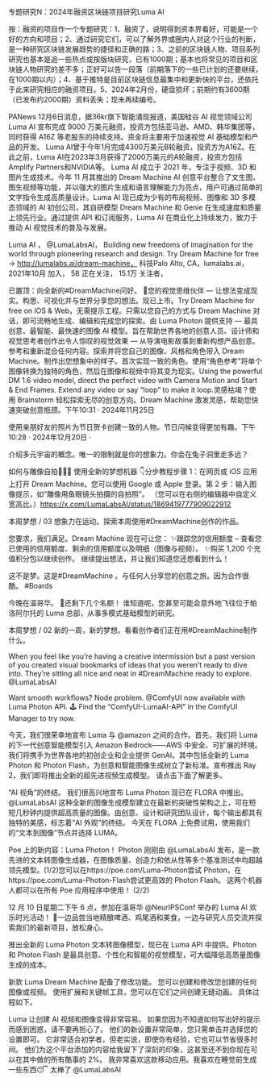 专题研究N：2024年融资区块链项目研究Luma AI

按：融资的项目作一个专题研究：1、融资了，说明得到资本界看好，可能是一个好的方向和项目；2、通过研究它们，可以了解外界或圈内人对这个行业的判断，是一种研究区块链发展趋势的捷径和正确的路；3、之前的区块链人物、项目系列研究也基本是追一些热点或按版块研究，已有1000期；基本也将常见的项目和区块链人物研究的差不多；正好可以告一段落（前期落下的一些已计划的还要继续，在1000期以内）；4、基于推特是目前区块链信息最集中和更新快的平台，还依托于此来研究相应的融资项目。5、2024年2月份，硬盘损坏；前期约有3600期（已发布约2000期）资料丢失；现未再续编号。

PANews 12月6日消息，据36kr旗下智能涌现报道，美国硅谷 AI 视觉领域公司 Luma AI 宣布完成 9000 万美元融资，投资方包括亚马逊、AMD、韩华集团等，同时获得 A16Z 等老股东的持续支持。资金将主要用于加速视觉 AI 基础模型和产品的开发。
Luma AI曾于今年1月完成4300万美元B轮融资，投资方为A16Z。在此之前，Luma AI在2023年3月获得了2000万美元的A轮融资，投资方包括Amplify Partners和NVIDIA等。
Luma AI 成立于 2021 年，专注于视频、3D 和图片生成技术。今年 11 月其推出的 Dream Machine AI 创意平台整合了文生图、图生视频等功能，并以强大的图片生成和语言理解能力为亮点，用户可通过简单的文字指令生成高质量设计。Luma AI 现已成为少有的布局视频、图像和 3D 多模态领域的 AI 初创公司，其自研模型 Dream Machine 和 Genie 在生成速度和质量上领先行业。通过提供 API 和订阅服务，Luma AI 在商业化上持续发力，致力于推动 AI 视觉技术的普及与发展。

Luma AI
，
@LumaLabsAI，
Building new freedoms of imagination for the world through pioneering research and design. Try Dream Machine for free → http://lumalabs.ai/dream-machine，
科技Palo Alto, CA，lumalabs.ai，2021年10月 加入，
58 正在关注，
15.1万 关注者，


已置顶：向全新的#DreamMachine问好。 🚀您的视觉思维伙伴 — 让想法变成现实。构思、可视化并与世界分享您的想法。现已上市。Try Dream Machine for free on iOS & Web，无需提示工程。只需以您自己的方式与 Dream Machine 对话，即可流畅地生成、编辑和完成您的探索。由 Luma Photon 提供支持 — 最具创意、最智能、最快速的图像 AI 模型。旨在帮助世界各地的创意人员、设计师和视觉思考者创作出令人惊叹的视觉效果 — 从导演电影故事到重新构想产品创意。参考和重新混合任何内容。探索并将您自己的图像、风格和角色带入 Dream Machine。制作出您想象中的样子。首次实现一致的角色。使用“角色参考”将单个图像转换为独特的角色，然后在图像和视频中将其变为现实。Using the powerful DM 1.6 video model, direct the perfect video with Camera Motion and Start & End Frames. Extend any video or say “loop” to make it loop.灵感枯竭？使用 Brainstorm 轻松探索无尽的创意方向。Dream Machine 激发灵感，帮助您快速突破创意瓶颈。下午10:31 · 2024年11月25日

使用亲朋好友的照片为节日贺卡创建一致的人物。节日问候变得更加有趣。下午10:28 · 2024年12月20日
·

介绍多元宇宙的概念。唯一的限制就是你的想象力。你会在兔子洞里走多远？ 

如何与雕像自拍🤳✨🗿
使用全新的梦想机器
👇分步教程步骤 1：在网页或 iOS 应用上打开 Dream Machine。您可以使用 Google 或 Apple 登录。第 2 步：输入图像提示，如“雕像用鱼眼镜头拍摄的自拍照”。 （您可以在右侧的编辑器中自定义宽高比。）https://x.com/LumaLabsAI/status/1869419777909022912

本周梦想 / 03
想象力在运动。探索本周使用#DreamMachine创作的作品。

您要求，我们满足。Dream Machine 现在可让您：
✨跟踪您的信用额度 – 查看您已使用的信用额度、剩余的信用额度以及明细（图像与视频）。
✨购买 1,200 个充值积分包以继续创作。
继续提出想法，并让我们知道您还想看到什么！

这不是梦。这是#DreamMachine 。与任何人分享您的创意之旅。因为合作很酷。 #Boards

今晚在温哥华。 🥂还剩下几个名额！
谁知道呢，您甚至可能会意外地飞往位于帕洛阿尔托的 Luma 总部，从事多模式基础模型的研究。 

本周梦想 / 02
新的一周，新的梦想。看看创作者们正在用#DreamMachine制作什么。

When you feel like you’re having a creative intermission but a past version of you created visual bookmarks of ideas that you weren’t ready to dive into.
They’re sitting all nice and neat in #DreamMachine ready to explore.
@LumaLabsAI

Want smooth workflows? Node problem. 
@ComfyUI
 now available with Luma Photon API. 🕹️ Find the “ComfyUI-LumaAI-API” in the ComfyUI Manager to try now.

今天，我们很荣幸地宣布 Luma 与
@amazon
之间的合作。首先，我们将 Luma 的下一代创意智能模型引入 Amazon Bedrock——AWS 中安全、可扩展的环境。我们将携手为世界各地的初创企业和企业提供 GenAI。其中包括全新的 Luma Photon 和 Photon Flash，为创意和智能图像生成树立了新标准。宣布推出 Ray 2，我们即将推出全新的超先进视频生成模型。
请点击下面了解更多。

“AI 视角”的终结。
我们很高兴地宣布 Luma Photon 现已在 FLORA 中推出。 
@LumaLabsAI
这种全新的图像生成模型建立在最新的突破性架构之上，可在短短几秒钟内提供超高质量的图像。由创意、设计和研究团队设计，每个输出都具有独特的美感，标志着“AI 外观”的终结。
今天在 FLORA 上免费试用，使用我们的“文本到图像”节点并选择 LUMA。

Poe 上的新内容：Luma Photon！
Photon 刚刚由
@LumaLabsAI
发布，是一款先进的文本转图像生成器，在图像质量、创造力和依从性等多个基准测试中均超越领先模型。(1/2)您可以在https://poe.com/Luma-Photon尝试 Photon，在https://poe.com/Luma-Photon-Flash尝试更高效的 Photon Flash。 这两个机器人都可以在所有 Poe 应用程序中使用！ (2/2)

12 月 10 日星期二下午 6 点，参加在温哥华
@NeurIPSConf
举办的 Luma AI 欢乐时光活动！ 🥂一边品尝当地精酿啤酒、鸡尾酒和美食，一边与研究人员交流并探索我们的最新项目，放松身心。

推出全新的 Luma Photon 文本转图像模型，现已在 Luma API 中提供。Photon 和 Photon Flash 是最具创意、个性化和智能的视觉模型，可大幅降低高质量图像生成的成本。

新款 Luma Dream Machine 配备了修改功能。
您可以创建和修改您创建的任何图像或视频。
使用扩展和关键帧工具，您可以在它们之间创建无缝动画。
具体过程如下。

Luma 让创建 AI 视频和图像变得非常容易。
如果您因为不知道如何写出好的提示而感到困惑，请不要再担心了。
他们的新设置非常简单，您只需单击并选择您的设置即可。
它非常适合初学者，但老实说，即使你有经验，它也可以节省很多时间。
他们为这个平台添加的内容给我留下了深刻的印象，这甚至还不到你现在可以在其中做的所有酷事的 2%。
我非常喜欢这款移动应用。我喜欢在睡觉前生成一些东西😴
太棒了
@LumaLabsAI